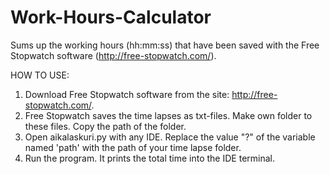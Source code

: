 # Work-Hours-Calculator
Sums up the working hours (hh:mm:ss) that have been saved with the Free Stopwatch software (http://free-stopwatch.com/).

HOW TO USE:
1. Download Free Stopwatch software from the site: http://free-stopwatch.com/.
2. Free Stopwatch saves the time lapses as txt-files. Make own folder to these files. Copy the path of the folder.
3. Open aikalaskuri.py with any IDE. Replace the value "?" of the variable named 'path' with the path of your time lapse folder.
4. Run the program. It prints the total time into the IDE terminal.
